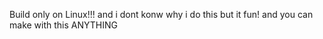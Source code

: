 Build only on Linux!!!
 and i dont konw why i do this but it fun!
 and you can make with this ANYTHING
 
